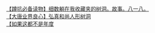 [【蹲坑必备读物】细数躺在我收藏夹的树洞。故事。八一八。](http://tieba.baidu.com/p/3741434750?see_lz=1&pn=)   
[【大唐业界良心】弘真和尚人形树洞](http://tieba.baidu.com/p/3740963230?see_lz=1&pn=)   
[【如果这都不是年度](http://tieba.baidu.com/p/3742876578?see_lz=1&pn=)   
